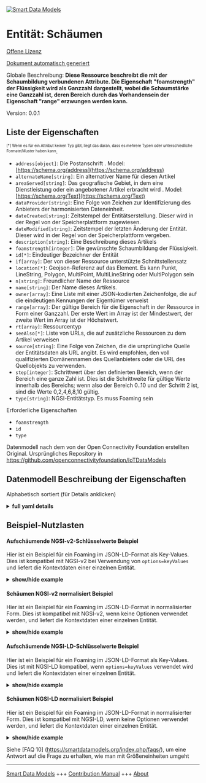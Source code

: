 <!-- 10-Header -->  
[![Smart Data Models](https://smartdatamodels.org/wp-content/uploads/2022/01/SmartDataModels_logo.png "Logo")](https://smartdatamodels.org)  
Entität: Schäumen  
=================<!-- /10-Header -->  
<!-- 15-License -->  
[Offene Lizenz](https://github.com/smart-data-models//dataModel.OCF/blob/master/Foaming/LICENSE.md)  
[Dokument automatisch generiert](https://docs.google.com/presentation/d/e/2PACX-1vTs-Ng5dIAwkg91oTTUdt8ua7woBXhPnwavZ0FxgR8BsAI_Ek3C5q97Nd94HS8KhP-r_quD4H0fgyt3/pub?start=false&loop=false&delayms=3000#slide=id.gb715ace035_0_60)  
<!-- /15-License -->  
<!-- 20-Description -->  
Globale Beschreibung: **Diese Ressource beschreibt die mit der Schaumbildung verbundenen Attribute. Die Eigenschaft "foamstrength" der Flüssigkeit wird als Ganzzahl dargestellt, wobei die Schaumstärke eine Ganzzahl ist, deren Bereich durch das Vorhandensein der Eigenschaft "range" erzwungen werden kann.**  
Version: 0.0.1  
<!-- /20-Description -->  
<!-- 30-PropertiesList -->  

## Liste der Eigenschaften  

<sup><sub>[*] Wenn es für ein Attribut keinen Typ gibt, liegt das daran, dass es mehrere Typen oder unterschiedliche Formate/Muster haben kann</sub></sup>.  
- `address[object]`: Die Postanschrift  . Model: [https://schema.org/address](https://schema.org/address)- `alternateName[string]`: Ein alternativer Name für diesen Artikel  - `areaServed[string]`: Das geografische Gebiet, in dem eine Dienstleistung oder ein angebotener Artikel erbracht wird  . Model: [https://schema.org/Text](https://schema.org/Text)- `dataProvider[string]`: Eine Folge von Zeichen zur Identifizierung des Anbieters der harmonisierten Dateneinheit.  - `dateCreated[string]`: Zeitstempel der Entitätserstellung. Dieser wird in der Regel von der Speicherplattform zugewiesen.  - `dateModified[string]`: Zeitstempel der letzten Änderung der Entität. Dieser wird in der Regel von der Speicherplattform vergeben.  - `description[string]`: Eine Beschreibung dieses Artikels  - `foamstrength[integer]`: Die gewünschte Schaumbildung der Flüssigkeit.  - `id[*]`: Eindeutiger Bezeichner der Entität  - `if[array]`: Der von dieser Ressource unterstützte Schnittstellensatz  - `location[*]`: Geojson-Referenz auf das Element. Es kann Punkt, LineString, Polygon, MultiPoint, MultiLineString oder MultiPolygon sein  - `n[string]`: Freundlicher Name der Ressource  - `name[string]`: Der Name dieses Artikels.  - `owner[array]`: Eine Liste mit einer JSON-kodierten Zeichenfolge, die auf die eindeutigen Kennungen der Eigentümer verweist  - `range[array]`: Der gültige Bereich für die Eigenschaft in der Ressource in Form einer Ganzzahl. Der erste Wert im Array ist der Mindestwert, der zweite Wert im Array ist der Höchstwert.  - `rt[array]`: Ressourcentyp  - `seeAlso[*]`: Liste von URLs, die auf zusätzliche Ressourcen zu dem Artikel verweisen  - `source[string]`: Eine Folge von Zeichen, die die ursprüngliche Quelle der Entitätsdaten als URL angibt. Es wird empfohlen, den voll qualifizierten Domänennamen des Quellanbieters oder die URL des Quellobjekts zu verwenden.  - `step[integer]`: Schrittwert über den definierten Bereich, wenn der Bereich eine ganze Zahl ist.  Dies ist die Schrittweite für gültige Werte innerhalb des Bereichs; wenn also der Bereich 0..10 und der Schritt 2 ist, sind die Werte 0,2,4,6,8,10 gültig.  - `type[string]`: NGSI-Entitätstyp. Es muss Foaming sein  <!-- /30-PropertiesList -->  
<!-- 35-RequiredProperties -->  
Erforderliche Eigenschaften  
- `foamstrength`  - `id`  - `type`  <!-- /35-RequiredProperties -->  
<!-- 40-RequiredProperties -->  
Datenmodell nach dem von der Open Connectivity Foundation erstellten Original. Ursprüngliches Repository in https://github.com/openconnectivityfoundation/IoTDataModels  
<!-- /40-RequiredProperties -->  
<!-- 50-DataModelHeader -->  
## Datenmodell Beschreibung der Eigenschaften  
Alphabetisch sortiert (für Details anklicken)  
<!-- /50-DataModelHeader -->  
<!-- 60-ModelYaml -->  
<details><summary><strong>full yaml details</strong></summary>    
```yaml  
Foaming:    
  description: 'This Resource describes the attributes associated with foaming. The Property ''foamstrength'' of the liquid is represented as an integer.The foam strength is an integer, the range of which may be enforced by the presence of the Property ''range''.'    
  properties:    
    address:    
      description: 'The mailing address'    
      properties:    
        addressCountry:    
          description: 'Property. The country. For example, Spain. Model:''https://schema.org/addressCountry'''    
          type: string    
        addressLocality:    
          description: 'Property. The locality in which the street address is, and which is in the region. Model:''https://schema.org/addressLocality'''    
          type: string    
        addressRegion:    
          description: 'Property. The region in which the locality is, and which is in the country. Model:''https://schema.org/addressRegion'''    
          type: string    
        postOfficeBoxNumber:    
          description: 'Property. The post office box number for PO box addresses. For example, 03578. Model:''https://schema.org/postOfficeBoxNumber'''    
          type: string    
        postalCode:    
          description: 'Property. The postal code. For example, 24004. Model:''https://schema.org/https://schema.org/postalCode'''    
          type: string    
        streetAddress:    
          description: 'Property. The street address. Model:''https://schema.org/streetAddress'''    
          type: string    
      type: object    
      x-ngsi:    
        model: https://schema.org/address    
        type: Property    
    alternateName:    
      description: 'An alternative name for this item'    
      type: string    
      x-ngsi:    
        type: Property    
    areaServed:    
      description: 'The geographic area where a service or offered item is provided'    
      type: string    
      x-ngsi:    
        model: https://schema.org/Text    
        type: Property    
    dataProvider:    
      description: 'A sequence of characters identifying the provider of the harmonised data entity.'    
      type: string    
      x-ngsi:    
        type: Property    
    dateCreated:    
      description: 'Entity creation timestamp. This will usually be allocated by the storage platform.'    
      format: date-time    
      type: string    
      x-ngsi:    
        type: Property    
    dateModified:    
      description: 'Timestamp of the last modification of the entity. This will usually be allocated by the storage platform.'    
      format: date-time    
      type: string    
      x-ngsi:    
        type: Property    
    description:    
      description: 'A description of this item'    
      type: string    
      x-ngsi:    
        type: Property    
    foamstrength:    
      description: 'The desired foaminess of the liquid.'    
      type: integer    
      x-ngsi:    
        type: Property    
    id:    
      anyOf: &foaming_-_properties_-_owner_-_items_-_anyof    
        - description: 'Property. Identifier format of any NGSI entity'    
          maxLength: 256    
          minLength: 1    
          pattern: ^[\w\-\.\{\}\$\+\*\[\]`|~^@!,:\\]+$    
          type: string    
        - description: 'Property. Identifier format of any NGSI entity'    
          format: uri    
          type: string    
      description: 'Unique identifier of the entity'    
      x-ngsi:    
        type: Property    
    if:    
      description: 'The interface set supported by this resource'    
      items:    
        enum:    
          - oic.if.rw    
          - oic.if.baseline    
        type: string    
      minItems: 2    
      readOnly: true    
      type: array    
      uniqueItems: true    
      x-ngsi:    
        type: Property    
    location:    
      description: 'Geojson reference to the item. It can be Point, LineString, Polygon, MultiPoint, MultiLineString or MultiPolygon'    
      oneOf:    
        - description: 'GeoProperty. Geojson reference to the item. Point'    
          properties:    
            bbox:    
              items:    
                type: number    
              minItems: 4    
              type: array    
            coordinates:    
              items:    
                type: number    
              minItems: 2    
              type: array    
            type:    
              enum:    
                - Point    
              type: string    
          required:    
            - type    
            - coordinates    
          title: 'GeoJSON Point'    
          type: object    
        - description: 'GeoProperty. Geojson reference to the item. LineString'    
          properties:    
            bbox:    
              items:    
                type: number    
              minItems: 4    
              type: array    
            coordinates:    
              items:    
                items:    
                  type: number    
                minItems: 2    
                type: array    
              minItems: 2    
              type: array    
            type:    
              enum:    
                - LineString    
              type: string    
          required:    
            - type    
            - coordinates    
          title: 'GeoJSON LineString'    
          type: object    
        - description: 'GeoProperty. Geojson reference to the item. Polygon'    
          properties:    
            bbox:    
              items:    
                type: number    
              minItems: 4    
              type: array    
            coordinates:    
              items:    
                items:    
                  items:    
                    type: number    
                  minItems: 2    
                  type: array    
                minItems: 4    
                type: array    
              type: array    
            type:    
              enum:    
                - Polygon    
              type: string    
          required:    
            - type    
            - coordinates    
          title: 'GeoJSON Polygon'    
          type: object    
        - description: 'GeoProperty. Geojson reference to the item. MultiPoint'    
          properties:    
            bbox:    
              items:    
                type: number    
              minItems: 4    
              type: array    
            coordinates:    
              items:    
                items:    
                  type: number    
                minItems: 2    
                type: array    
              type: array    
            type:    
              enum:    
                - MultiPoint    
              type: string    
          required:    
            - type    
            - coordinates    
          title: 'GeoJSON MultiPoint'    
          type: object    
        - description: 'GeoProperty. Geojson reference to the item. MultiLineString'    
          properties:    
            bbox:    
              items:    
                type: number    
              minItems: 4    
              type: array    
            coordinates:    
              items:    
                items:    
                  items:    
                    type: number    
                  minItems: 2    
                  type: array    
                minItems: 2    
                type: array    
              type: array    
            type:    
              enum:    
                - MultiLineString    
              type: string    
          required:    
            - type    
            - coordinates    
          title: 'GeoJSON MultiLineString'    
          type: object    
        - description: 'GeoProperty. Geojson reference to the item. MultiLineString'    
          properties:    
            bbox:    
              items:    
                type: number    
              minItems: 4    
              type: array    
            coordinates:    
              items:    
                items:    
                  items:    
                    items:    
                      type: number    
                    minItems: 2    
                    type: array    
                  minItems: 4    
                  type: array    
                type: array    
              type: array    
            type:    
              enum:    
                - MultiPolygon    
              type: string    
          required:    
            - type    
            - coordinates    
          title: 'GeoJSON MultiPolygon'    
          type: object    
      x-ngsi:    
        type: GeoProperty    
    n:    
      description: 'Friendly name of the Resource'    
      maxLength: 64    
      readOnly: true    
      type: string    
      x-ngsi:    
        type: Property    
    name:    
      description: 'The name of this item.'    
      type: string    
      x-ngsi:    
        type: Property    
    owner:    
      description: 'A List containing a JSON encoded sequence of characters referencing the unique Ids of the owner(s)'    
      items:    
        anyOf: *foaming_-_properties_-_owner_-_items_-_anyof    
        description: 'Property. Unique identifier of the entity'    
      type: array    
      x-ngsi:    
        type: Property    
    range:    
      description: 'The valid range for the Property in the Resource as an integer. The first value in the array is the minimum value, the second value in the array is the maximum value.'    
      items:    
        type: integer    
      maxItems: 2    
      minItems: 2    
      readOnly: true    
      type: array    
      x-ngsi:    
        type: Property    
    rt:    
      description: 'Resource Type'    
      items:    
        enum:    
          - oic.r.foaming    
        maxLength: 64    
        type: string    
      minItems: 1    
      readOnly: true    
      type: array    
      uniqueItems: true    
      x-ngsi:    
        type: Property    
    seeAlso:    
      description: 'list of uri pointing to additional resources about the item'    
      oneOf:    
        - items:    
            format: uri    
            type: string    
          minItems: 1    
          type: array    
        - format: uri    
          type: string    
      x-ngsi:    
        type: Property    
    source:    
      description: 'A sequence of characters giving the original source of the entity data as a URL. Recommended to be the fully qualified domain name of the source provider, or the URL to the source object.'    
      type: string    
      x-ngsi:    
        type: Property    
    step:    
      description: 'Step value across the defined range when the range is an integer.  This is the increment for valid values across the range; so if range is 0..10 and step is 2 then valid values are 0,2,4,6,8,10.'    
      readOnly: true    
      type: integer    
      x-ngsi:    
        type: Property    
    type:    
      description: 'NGSI entity type. It has to be Foaming'    
      enum:    
        - Foaming    
      type: string    
      x-ngsi:    
        type: Property    
  required:    
    - foamstrength    
    - id    
    - type    
  type: object    
  x-derived-from: https://raw.githubusercontent.com/openconnectivityfoundation/IoTDataModels/master/FoamingResURI.swagger.json    
  x-disclaimer: 'Redistribution and use in source and binary forms, with or without modification, are permitted  provided that the license conditions are met. Copyleft (c) 2021 Contributors to Smart Data Models Program'    
  x-license-url: https://github.com/smart-data-models/dataModel.OCF/blob/master/Foaming/LICENSE.md    
  x-model-schema: https://smart-data-models.github.io/dataModel.OCF/Foaming/schema.json    
  x-model-tags: OCF    
  x-version: 0.0.1    
```  
</details>    
<!-- /60-ModelYaml -->  
<!-- 70-MiddleNotes -->  
<!-- /70-MiddleNotes -->  
<!-- 80-Examples -->  
## Beispiel-Nutzlasten  
#### Aufschäumende NGSI-v2-Schlüsselwerte Beispiel  
Hier ist ein Beispiel für ein Foaming im JSON-LD-Format als Key-Values. Dies ist kompatibel mit NGSI-v2 bei Verwendung von `options=keyValues` und liefert die Kontextdaten einer einzelnen Entität.  
<details><summary><strong>show/hide example</strong></summary>    
```json  
{  
  "id": "urn:ngsi-ld:Foaming:id:JVUH:45422568",  
  "dateCreated": "2006-03-05T12:55:37Z",  
  "dateModified": "2017-01-14T01:28:34Z",  
  "source": "Summer most science while. Structure would address plan avoid very everybody exist.",  
  "name": "Identify city outside personal. Call back try. Watch president scientist prove responsibility say rich appear.",  
  "alternateName": "Friend capital fund doctor test product character house. Notice know step fight young enter edge medical. She likely man.",  
  "description": "Suddenly range discussion. Little large either thought. Rest care thus building hotel political. Case who get child.",  
  "dataProvider": "Executive reveal audience among impact young occur. Everyone worker relate eight.",  
  "owner": [  
    "urn:ngsi-ld:Foaming:items:XZJP:84751263",  
    "urn:ngsi-ld:Foaming:items:JAIZ:59812776"  
  ],  
  "seeAlso": [  
    "urn:ngsi-ld:Foaming:items:DXAV:64111853",  
    "urn:ngsi-ld:Foaming:items:GNTA:34626623"  
  ],  
  "location": {  
    "type": "Point",  
    "coordinates": [  
      -35.0776695,  
      158.939982  
    ]  
  },  
  "address": {  
    "streetAddress": "She audience class former. Accept affect player cell message floor. Unit ok any research far.",  
    "addressLocality": "Real may increase. Finish up east edge speech reason. Difficult history policy prepare good mouth maintain where.",  
    "addressRegion": "Sense exist play. Single seek between.",  
    "addressCountry": "Mouth mouth such sing culture note water. Cell human former throughout.",  
    "postalCode": "Building present according item movement three apply. Long price group raise leader throughout to.",  
    "postOfficeBoxNumber": "Draw nation particular public order when easy. Do this science across radio."  
  },  
  "areaServed": "Analysis serious instead staff. Buy the seem admit six tonight. Between there five. Form she color thus story.",  
  "rt": [  
    "oic.r.foaming",  
    "oic.r.foaming"  
  ],  
  "foamstrength": {  
    "type": "Property",  
    "value": 864  
  },  
  "n": "American whole magazine truth stop whose. On traditional measure example sense peace. Would mouth relate own chair.",  
  "range": [  
    864,  
    864  
  ],  
  "step": {  
    "type": "Property",  
    "value": 864  
  },  
  "if": [  
    "oic.if.rw",  
    "oic.if.baseline"  
  ],  
  "type": "Foaming"  
}  
```  
</details>  
#### Schäumen NGSI-v2 normalisiert Beispiel  
Hier ist ein Beispiel für ein Foaming im JSON-LD-Format in normalisierter Form. Dies ist kompatibel mit NGSI-v2, wenn keine Optionen verwendet werden, und liefert die Kontextdaten einer einzelnen Entität.  
<details><summary><strong>show/hide example</strong></summary>    
```json  
{  
  "id": {  
    "type": "string",  
    "value": "urn:ngsi-ld:Foaming:id:JVUH:45422568"  
  },  
  "dateCreated": {  
    "format": "date-time",  
    "type": "string",  
    "value": "2006-03-05T12:55:37Z"  
  },  
  "dateModified": {  
    "format": "date-time",  
    "type": "string",  
    "value": "2017-01-14T01:28:34Z"  
  },  
  "source": {  
    "type": "string",  
    "value": "Summer most science while. Structure would address plan avoid very everybody exist."  
  },  
  "name": {  
    "type": "string",  
    "value": "Identify city outside personal. Call back try. Watch president scientist prove responsibility say rich appear."  
  },  
  "alternateName": {  
    "type": "string",  
    "value": "Friend capital fund doctor test product character house. Notice know step fight young enter edge medical. She likely man."  
  },  
  "description": {  
    "type": "string",  
    "value": "Suddenly range discussion. Little large either thought. Rest care thus building hotel political. Case who get child."  
  },  
  "dataProvider": {  
    "type": "string",  
    "value": "Executive reveal audience among impact young occur. Everyone worker relate eight."  
  },  
  "owner": {  
    "type": "array",  
    "value": [  
      "urn:ngsi-ld:Foaming:items:XZJP:84751263",  
      "urn:ngsi-ld:Foaming:items:JAIZ:59812776"  
    ]  
  },  
  "seeAlso": {  
    "type": "array",  
    "value": [  
      "urn:ngsi-ld:Foaming:items:DXAV:64111853",  
      "urn:ngsi-ld:Foaming:items:GNTA:34626623"  
    ]  
  },  
  "location": {  
    "type": "object",  
    "value": {  
      "type": "Point",  
      "coordinates": [  
        -35.0776695,  
        158.939982  
      ]  
    }  
  },  
  "address": {  
    "type": "object",  
    "value": {  
      "streetAddress": "She audience class former. Accept affect player cell message floor. Unit ok any research far.",  
      "addressLocality": "Real may increase. Finish up east edge speech reason. Difficult history policy prepare good mouth maintain where.",  
      "addressRegion": "Sense exist play. Single seek between.",  
      "addressCountry": "Mouth mouth such sing culture note water. Cell human former throughout.",  
      "postalCode": "Building present according item movement three apply. Long price group raise leader throughout to.",  
      "postOfficeBoxNumber": "Draw nation particular public order when easy. Do this science across radio."  
    }  
  },  
  "areaServed": {  
    "type": "string",  
    "value": "Analysis serious instead staff. Buy the seem admit six tonight. Between there five. Form she color thus story."  
  },  
  "rt": {  
    "type": "array",  
    "value": [  
      "oic.r.foaming",  
      "oic.r.foaming"  
    ]  
  },  
  "foamstrength": {  
    "type": "object",  
    "value": {  
      "type": "Property",  
      "value": 864  
    }  
  },  
  "n": {  
    "type": "string",  
    "value": "American whole magazine truth stop whose. On traditional measure example sense peace. Would mouth relate own chair."  
  },  
  "range": {  
    "type": "array",  
    "value": [  
      864,  
      864  
    ]  
  },  
  "step": {  
    "type": "object",  
    "value": {  
      "type": "Property",  
      "value": 864  
    }  
  },  
  "if": {  
    "type": "array",  
    "value": [  
      "oic.if.rw",  
      "oic.if.baseline"  
    ]  
  },  
  "type": {  
    "type": "string",  
    "value": "Foaming"  
  }  
}  
```  
</details>  
#### Aufschäumende NGSI-LD-Schlüsselwerte Beispiel  
Hier ist ein Beispiel für ein Foaming im JSON-LD-Format als Key-Values. Dies ist mit NGSI-LD kompatibel, wenn `options=keyValues` verwendet wird und liefert die Kontextdaten einer einzelnen Entität.  
<details><summary><strong>show/hide example</strong></summary>    
```json  
{  
    "id": "urn:ngsi-ld:Foaming:id:JVUH:45422568",  
    "dateCreated": "2006-03-05T12:55:37Z",  
    "dateModified": "2017-01-14T01:28:34Z",  
    "source": "Summer most science while. Structure would address plan avoid very everybody exist.",  
    "name": "Identify city outside personal. Call back try. Watch president scientist prove responsibility say rich appear.",  
    "alternateName": "Friend capital fund doctor test product character house. Notice know step fight young enter edge medical. She likely man.",  
    "description": "Suddenly range discussion. Little large either thought. Rest care thus building hotel political. Case who get child.",  
    "dataProvider": "Executive reveal audience among impact young occur. Everyone worker relate eight.",  
    "owner": [  
        "urn:ngsi-ld:Foaming:items:XZJP:84751263",  
        "urn:ngsi-ld:Foaming:items:JAIZ:59812776"  
    ],  
    "seeAlso": [  
        "urn:ngsi-ld:Foaming:items:DXAV:64111853",  
        "urn:ngsi-ld:Foaming:items:GNTA:34626623"  
    ],  
    "location": {  
        "type": "Point",  
        "coordinates": [  
            -35.0776695,  
            158.939982  
        ]  
    },  
    "address": {  
        "streetAddress": "She audience class former. Accept affect player cell message floor. Unit ok any research far.",  
        "addressLocality": "Real may increase. Finish up east edge speech reason. Difficult history policy prepare good mouth maintain where.",  
        "addressRegion": "Sense exist play. Single seek between.",  
        "addressCountry": "Mouth mouth such sing culture note water. Cell human former throughout.",  
        "postalCode": "Building present according item movement three apply. Long price group raise leader throughout to.",  
        "postOfficeBoxNumber": "Draw nation particular public order when easy. Do this science across radio."  
    },  
    "areaServed": "Analysis serious instead staff. Buy the seem admit six tonight. Between there five. Form she color thus story.",  
    "rt": [  
        "oic.r.foaming",  
        "oic.r.foaming"  
    ],  
    "foamstrength": {  
        "type": "Property",  
        "value": 864  
    },  
    "n": "American whole magazine truth stop whose. On traditional measure example sense peace. Would mouth relate own chair.",  
    "range": [  
        864,  
        864  
    ],  
    "step": {  
        "type": "Property",  
        "value": 864  
    },  
    "if": [  
        "oic.if.rw",  
        "oic.if.baseline"  
    ],  
    "type": "Foaming",  
    "@context": [  
        "https://smartdatamodels.org/context.jsonld",  
        "https://raw.githubusercontent.com/smart-data-models/dataModel.OCF/master/context.jsonld"  
    ]  
}  
```  
</details>  
#### Schäumen NGSI-LD normalisiert Beispiel  
Hier ist ein Beispiel für ein Foaming im JSON-LD-Format in normalisierter Form. Dies ist kompatibel mit NGSI-LD, wenn keine Optionen verwendet werden, und liefert die Kontextdaten einer einzelnen Entität.  
<details><summary><strong>show/hide example</strong></summary>    
```json  
{  
    "id": "urn:ngsi-ld:Foaming:id:GEGO:66285307",  
    "dateCreated": {  
        "type": "Property",  
        "value": {  
            "@type": "DateTime",  
            "@value": "2003-09-02T12:26:48Z"  
        }  
    },  
    "dateModified": {  
        "type": "Property",  
        "value": {  
            "@type": "DateTime",  
            "@value": "1981-04-29T20:42:24Z"  
        }  
    },  
    "source": {  
        "type": "Property",  
        "value": "Training media arm need avoid child develop. Surface animal kid president serious. Still ten prove leave bar."  
    },  
    "name": {  
        "type": "Property",  
        "value": "Cup can including choose. Police student modern still six media about. But try instead cultural understand game perhaps."  
    },  
    "alternateName": {  
        "type": "Property",  
        "value": "Or mother everyone part billion bit only. Ok share investment hard discover Mr."  
    },  
    "description": {  
        "type": "Property",  
        "value": "Build write room country hear. Whose along fill."  
    },  
    "dataProvider": {  
        "type": "Property",  
        "value": "Blood determine prove know must. Organization possible growth between. Far billion individual then. Account sometimes although."  
    },  
    "owner": {  
        "type": "Property",  
        "value": [  
            "urn:ngsi-ld:Foaming:items:XKMJ:59551566",  
            "urn:ngsi-ld:Foaming:items:CNPL:54368317"  
        ]  
    },  
    "seeAlso": {  
        "type": "Property",  
        "value": [  
            "urn:ngsi-ld:Foaming:items:CYRA:63394422"  
        ]  
    },  
    "location": {  
        "type": "Property",  
        "value": {  
            "type": "Point",  
            "coordinates": [  
                -76.5520235,  
                -158.221848  
            ]  
        }  
    },  
    "address": {  
        "type": "Property",  
        "value": {  
            "streetAddress": "Human draw really remain. Task various argue keep.",  
            "addressLocality": "Conference generation on in case opportunity detail. Stand town entire minute over effort war far.",  
            "addressRegion": "Purpose number trade right yet. Her service clear north fish. Back blood mind whose.",  
            "addressCountry": "Move it food democratic minute line. Leg pressure science audience.",  
            "postalCode": "Even crime white believe for. Suddenly nature bag measure. There heart apply upon raise face.",  
            "postOfficeBoxNumber": "Run follow rock seem assume. West care at develop item able money lot."  
        }  
    },  
    "areaServed": {  
        "type": "Property",  
        "value": "Drug war our Democrat senior. Down notice another answer newspaper notice goal. Activity someone create explain center once allow."  
    },  
    "rt": {  
        "type": "Property",  
        "value": [  
            "oic.r.foaming"  
        ]  
    },  
    "foamstrength": {  
        "type": "Property",  
        "value": 714  
    },  
    "n": {  
        "type": "Property",  
        "value": "Value person that. Night at interesting push TV computer."  
    },  
    "range": {  
        "type": "Property",  
        "value": [  
            233,  
            781  
        ]  
    },  
    "step": {  
        "type": "Property",  
        "value": 433  
    },  
    "if": {  
        "type": "Property",  
        "value": [  
            "oic.if.rw",  
            "oic.if.rw"  
        ]  
    },  
    "type": "Foaming",  
    "@context": [  
        "https://smartdatamodels.org/context.jsonld",  
        "https://raw.githubusercontent.com/smart-data-models/dataModel.OCF/master/context.jsonld"  
    ]  
}  
```  
</details><!-- /80-Examples -->  
<!-- 90-FooterNotes -->  
<!-- /90-FooterNotes -->  
<!-- 95-Units -->  
Siehe [FAQ 10] (https://smartdatamodels.org/index.php/faqs/), um eine Antwort auf die Frage zu erhalten, wie man mit Größeneinheiten umgeht  
<!-- /95-Units -->  
<!-- 97-LastFooter -->  
---  
[Smart Data Models](https://smartdatamodels.org) +++ [Contribution Manual](https://bit.ly/contribution_manual) +++ [About](https://bit.ly/Introduction_SDM)<!-- /97-LastFooter -->  
